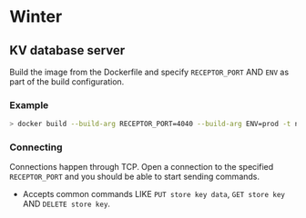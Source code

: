 # Winter

## KV database server

Build the image from the Dockerfile and specify `RECEPTOR_PORT` AND `ENV` as part of the build configuration.

### Example

```bash
> docker build --build-arg RECEPTOR_PORT=4040 --build-arg ENV=prod -t name:tag .
```

### Connecting

Connections happen through TCP. Open a connection to the specified `RECEPTOR_PORT` and you should be able to start sending commands.

* Accepts common commands LIKE `PUT store key data`, `GET store key` AND `DELETE store key`.
